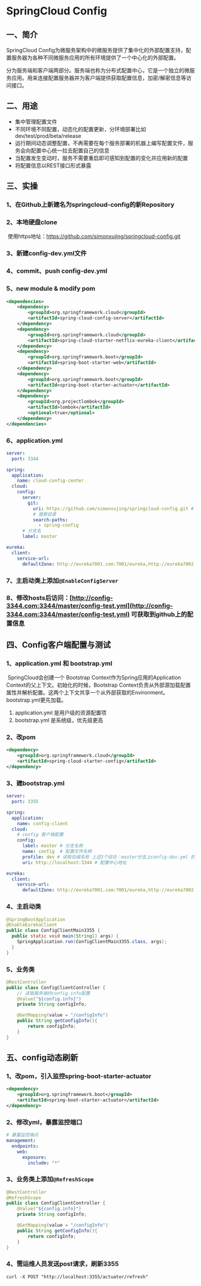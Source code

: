 # SpringCloud Config

## 一、简介

SpringCloud Config为微服务架构中的微服务提供了集中化的外部配置支持，配置服务器为各种不同微服务应用的所有环境提供了一个中心化的外部配置。

分为服务端和客户端两部分。服务端也称为分布式配置中心，它是一个独立的微服务应用。用来连接配置服务器并为客户端提供获取配置信息，加密/解密信息等访问接口。

## 二、用途

- 集中管理配置文件
- 不同环境不同配置，动态化的配置更新，分环境部署比如dev/test/prod/beta/release
- 运行期间动态调整配置，不再需要在每个服务部署的机器上编写配置文件，服务会向配置中心统一拉去配置自己的信息
- 当配置发生变动时，服务不需要重启即可感知到配置的变化并应用新的配置
- 将配置信息以REST接口形式暴露

## 三、实操

### 1、在Github上新建名为springcloud-config的新Repository

### 2、本地硬盘clone

​	使用https地址：https://github.com/simonxujing/springcloud-config.git

### 3、新建config-dev.yml文件

### 4、commit、push config-dev.yml

### 5、new module & modify pom

```xml
<dependencies>
    <dependency>
        <groupId>org.springframework.cloud</groupId>
        <artifactId>spring-cloud-config-server</artifactId>
    </dependency>
    <dependency>
        <groupId>org.springframework.cloud</groupId>
        <artifactId>spring-cloud-starter-netflix-eureka-client</artifactId>
    </dependency>
    <dependency>
        <groupId>org.springframework.boot</groupId>
        <artifactId>spring-boot-starter-web</artifactId>
    </dependency>
    <dependency>
        <groupId>org.springframework.boot</groupId>
        <artifactId>spring-boot-starter-actuator</artifactId>
    </dependency>
    <dependency>
        <groupId>org.projectlombok</groupId>
        <artifactId>lombok</artifactId>
        <optional>true</optional>
    </dependency>
</dependencies>
```

### 6、application.yml

```yml
server:
  port: 3344

spring:
  application:
    name: cloud-config-center
  cloud:
    config:
      server:
        git:
          uri: https://github.com/simonxujing/springcloud-config.git # github上的仓库名
          # 搜索目录
          search-paths:
            - spring-config
      # 分支名
      label: master

eureka:
  client:
    service-url:
      defaultZone: http://eureka7001.com:7001/eureka,http://eureka7002.com:7002/eureka
```

### 7、主启动类上添加`@EnableConfigServer`

### 8、修改hosts后访问：[http://config-3344.com:3344/master/config-test.yml](http://config-3344.com:3344/master/config-test.yml) 可获取到github上的配置信息

## 四、Config客户端配置与测试

### 1、application.yml 和 bootstrap.yml

​	SpringCloud会创建一个 Bootstrap Context作为Spring应用的Application Context的父上下文。初始化的时候，Bootstrap Context负责从外部源加载配置属性并解析配置。这两个上下文共享一个从外部获取的Environment。 bootstrap.yml更先加载。

1. application.yml 是用户级的资源配置项
2. bootstrap.yml 是系统级，优先级更高

### 2、改pom

```xml
<dependency>
    <groupId>org.springframework.cloud</groupId>
    <artifactId>spring-cloud-starter-config</artifactId>
</dependency>
```

### 3、建bootstrap.yml

```yml
server:
  port: 3355

spring:
  application:
    name: config-client
  cloud:
    # config 客户端配置
    config:
      label: master # 分支名称
      name: config  # 配置文件名称
      profile: dev # 读取后缀名称 上述3个综合：master分支上config-dev.yml 的配置文件被读取 http://config-3344.com:3344/master/config-dev.yml
      uri: http://localhost:3344 # 配置中心地址

eureka:
  client:
    service-url:
      defaultZone: http://eureka7001.com:7001/eureka,http://eureka7002.com:7002/eureka
```

### 4、主启动类

```java
@SpringBootApplication
@EnableEurekaClient
public class ConfigClientMain3355 {
  public static void main(String[] args) {
    SpringApplication.run(ConfigClientMain3355.class, args);
  }
}
```

### 5、业务类

```java
@RestController
public class ConfigClientController {
    // 读取服务端的config.info配置
	@Value("${config.info}")
	private String configInfo;

	@GetMapping(value = "/configInfo")
	public String getConfigInfo(){
		return configInfo;
	}
}
```

## 五、config动态刷新

### 1、改pom，引入监控spring-boot-starter-actuator

```xml
<dependency>
    <groupId>org.springframework.boot</groupId>
    <artifactId>spring-boot-starter-actuator</artifactId>
</dependency>
```

### 2、修改yml，暴露监控端口

```yml
# 暴露监控端点
management:
  endpoints:
    web:
      exposure:
        include: "*"
```

### 3、业务类上添加`@RefreshScope` 

```java
@RestController
@RefreshScope
public class ConfigClientController {
	@Value("${config.info}")
	private String configInfo;

	@GetMapping(value = "/configInfo")
	public String getConfigInfo(){
		return configInfo;
	}
}
```

### 4、需运维人员发送post请求，刷新3355

```
curl -X POST "http://localhost:3355/actuator/refresh"
```










